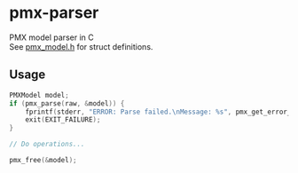 # pmx-parser
PMX model parser in C\
See [pmx_model.h](pmx_model.h) for struct definitions.
## Usage
```C
PMXModel model;
if (pmx_parse(raw, &model)) {
	fprintf(stderr, "ERROR: Parse failed.\nMessage: %s", pmx_get_error_msg());
	exit(EXIT_FAILURE);
}

// Do operations...

pmx_free(&model);
```
